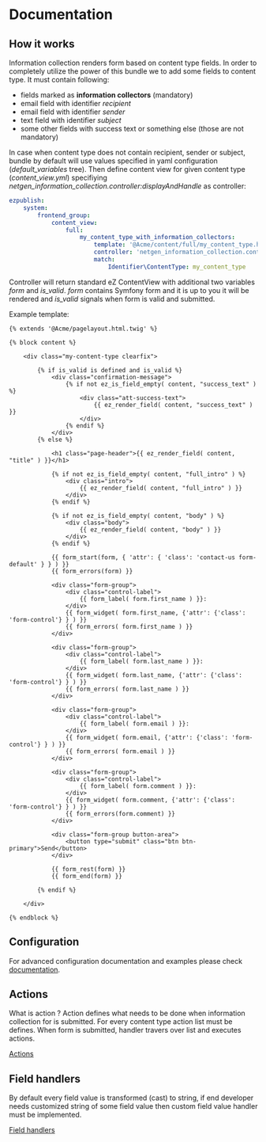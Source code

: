 Documentation
=============

## How it works

Information collection renders form based on content type fields. In order to completely utilize the power of this bundle we to add
some fields to content type. It must contain following:
* fields marked as **information collectors** (mandatory)
* email field with identifier *recipient*
* email field with identifier *sender*
* text field with identifier *subject*
* some other fields with success text or something else (those are not mandatory)

In case when content type does not contain recipient, sender or subject, bundle by default will use values specified in yaml configuration (*default_variables* tree).
Then define content view for given content type (*content_view.yml*) specifiying *netgen_information_collection.controller:displayAndHandle* as controller:
```yaml
ezpublish:
    system:
        frontend_group:
            content_view:
                full:
                    my_content_type_with_information_collectors:
                        template: '@Acme/content/full/my_content_type.html.twig'
                        controller: 'netgen_information_collection.controller:displayAndHandle'
                        match:
                            Identifier\ContentType: my_content_type
```

Controller will return standard eZ ContentView with additional two variables *form* and *is_valid*. *form* contains Symfony form and it is up
to you it will be rendered and *is_valid* signals when form is valid and submitted.

Example template:
```twig
{% extends '@Acme/pagelayout.html.twig' %}

{% block content %}

    <div class="my-content-type clearfix">

        {% if is_valid is defined and is_valid %}
            <div class="confirmation-message">
                {% if not ez_is_field_empty( content, "success_text" ) %}
                    <div class="att-success-text">
                        {{ ez_render_field( content, "success_text" ) }}
                    </div>
                {% endif %}
            </div>
        {% else %}

            <h1 class="page-header">{{ ez_render_field( content, "title" ) }}</h1>

            {% if not ez_is_field_empty( content, "full_intro" ) %}
                <div class="intro">
                    {{ ez_render_field( content, "full_intro" ) }}
                </div>
            {% endif %}

            {% if not ez_is_field_empty( content, "body" ) %}
                <div class="body">
                    {{ ez_render_field( content, "body" ) }}
                </div>
            {% endif %}

            {{ form_start(form, { 'attr': { 'class': 'contact-us form-default' } } ) }}
            {{ form_errors(form) }}

            <div class="form-group">
                <div class="control-label">
                    {{ form_label( form.first_name ) }}:
                </div>
                {{ form_widget( form.first_name, {'attr': {'class': 'form-control'} } ) }}
                {{ form_errors( form.first_name ) }}
            </div>

            <div class="form-group">
                <div class="control-label">
                    {{ form_label( form.last_name ) }}:
                </div>
                {{ form_widget( form.last_name, {'attr': {'class': 'form-control'} } ) }}
                {{ form_errors( form.last_name ) }}
            </div>

            <div class="form-group">
                <div class="control-label">
                    {{ form_label( form.email ) }}:
                </div>
                {{ form_widget( form.email, {'attr': {'class': 'form-control'} } ) }}
                {{ form_errors( form.email ) }}
            </div>

            <div class="form-group">
                <div class="control-label">
                    {{ form_label( form.comment ) }}:
                </div>
                {{ form_widget( form.comment, {'attr': {'class': 'form-control'} } ) }}
                {{ form_errors(form.comment) }}
            </div>

            <div class="form-group button-area">
                <button type="submit" class="btn btn-primary">Send</button>
            </div>

            {{ form_rest(form) }}
            {{ form_end(form) }}

        {% endif %}

    </div>

{% endblock %}
```

## Configuration

For advanced configuration documentation and examples please check [documentation](CONFIGURATION.md).

## Actions

What is action ? Action defines what needs to be done when information collection for is submitted.
For every content type action list must be defines. When form is submitted, handler travers over list and executes actions.

[Actions](ACTIONS.md)

## Field handlers

By default every field value is transformed (cast) to string, if end developer needs customized string of some field value
then custom field value handler must be implemented.

[Field handlers](FIELD_HANDLERS.md)


